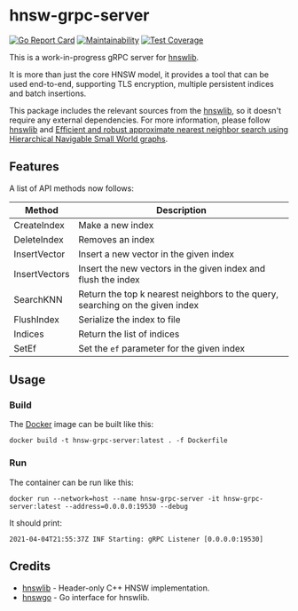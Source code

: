 # hnsw-grpc-server

[![Go Report Card](https://goreportcard.com/badge/github.com/SpecializedGeneralist/hnsw-grpc-server)](https://goreportcard.com/report/github.com/SpecializedGeneralist/hnsw-grpc-server)
[![Maintainability](https://api.codeclimate.com/v1/badges/7b5c7fd17aada5ad4016/maintainability)](https://codeclimate.com/github/SpecializedGeneralist/hnsw-grpc-server/maintainability)
[![Test Coverage](https://api.codeclimate.com/v1/badges/7b5c7fd17aada5ad4016/test_coverage)](https://codeclimate.com/github/SpecializedGeneralist/hnsw-grpc-server/test_coverage)

This is a work-in-progress gRPC server for [hnswlib](https://github.com/nmslib/hnswlib).

It is more than just the core HNSW model, it provides a tool that can be used
end-to-end, supporting TLS encryption, multiple persistent indices and batch
insertions.

This package includes the relevant sources from the [hnswlib](https://github.com/nmslib/hnswlib),
so it doesn't require any external dependencies. For more information, please
follow [hnswlib](https://github.com/nmslib/hnswlib) and
[Efficient and robust approximate nearest neighbor search using Hierarchical
Navigable Small World graphs](https://arxiv.org/abs/1603.09320).

## Features

A list of API methods now follows:

| Method | Description |
| -------------- | --------- |
| CreateIndex | Make a new index |
| DeleteIndex | Removes an index |
| InsertVector | Insert a new vector in the given index |
| InsertVectors | Insert the new vectors in the given index and flush the index |
| SearchKNN | Return the top k nearest neighbors to the query, searching on the given index |
| FlushIndex | Serialize the index to file |
| Indices | Return the list of indices |
| SetEf | Set the `ef` parameter for the given index |

## Usage

### Build

The [Docker](https://www.docker.com/) image can be built like this:

```console
docker build -t hnsw-grpc-server:latest . -f Dockerfile
```

### Run

The container can be run like this:

```console
docker run --network=host --name hnsw-grpc-server -it hnsw-grpc-server:latest --address=0.0.0.0:19530 --debug
```

It should print:

```console
2021-04-04T21:55:37Z INF Starting: gRPC Listener [0.0.0.0:19530]
```

## Credits

- [hnswlib](https://github.com/nmslib/hnswlib) - Header-only C++ HNSW implementation.
- [hnswgo](https://github.com/evan176/hnswgo) - Go interface for hnswlib.
